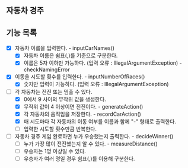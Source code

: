 ## 자동차 경주

## 기능 목록

- [x] 자동차 이름을 입력한다. - inputCarNames()
  - [x] 자동차 이름은 쉼표(,)를 기준으로 구분한다.
  - [x] 이름은 5자 이하만 가능하다. (입력 오류 : IllegalArgumentException) - checkNamingError

- [x] 이동을 시도할 횟수를 입력한다. - inputNumberOfRaces()
  - [x] 숫자만 입력이 가능하다. (입력 오류 : IllegalArgumentException)

- [ ] 각 자동차는 전진 또는 멈출 수 있다.
  - [x] 0에서 9 사이의 무작위 값을 생성한다.
  - [x] 무작위 값이 4 이상이면 전진이다. - generateAction()
  - [x] 각 자동차의 움직임을 저장한다. - recordCarAction()
  - [x] 매 시도마다 각 자동차의 이동 여부를 이름과 함께 "-" 형태로 출력한다.
  - [ ] 입력한 시도할 횟수만큼 반복한다.

- [ ] 자동차 경주 게임 완료하면 누가 우승했는지 출력한다. - decideWinner()
  - [ ] 누가 가장 많이 전진했는지 알 수 있다. - measureDistance()
  - [ ] 우승자는 1명 이상일 수 있다.
  - [ ] 우승자가 여러 명일 경우 쉼표(,)를 이용해 구분한다.